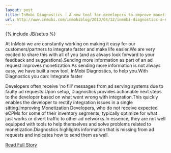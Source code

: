```yaml
---
layout: post
title: InMobi Diagnostics – A new tool for developers to improve monetization
url: http://www.inmobi.com/inmobiblog/2013/04/12/inmobi-diagnostics-a-new-tool-for-developers-to-improve-monetization/
---
```

{% include JB/setup %}<p>At InMobi we are constantly working on making it easy for our customers/partners to integrate faster and make life easier.We are very excited to share this with all of you (and as always look forward to your feedback and suggestions).Sending more information as part of an ad request improves monetization.As sending more information is not always easy, we have built a new tool, InMobi Diagnostics, to help you.With Diagnostics you can: 
 Integrate faster
 
 Developers often receive ‘no fill’ messages from ad serving systems due to faulty ad requests.Upon setup, Diagnostics provides actionable next steps to the developer based on what went wrong with integration.This quickly enables the developer to rectify integration issues in a single sitting.Improving Monetization
 Developers, who do not receive expected eCPMs for some of their inventory segments, typically optimize for what just works or divert traffic to other ad networks.In essence, they are not well equipped with tools to help themselves and solve problems related to monetization.Diagnostics highlights information that is missing from ad requests and indicates how to send them as well.</p>
<p><a href="http://www.inmobi.com/inmobiblog/2013/04/12/inmobi-diagnostics-a-new-tool-for-developers-to-improve-monetization/">Read Full Story</a></p>
